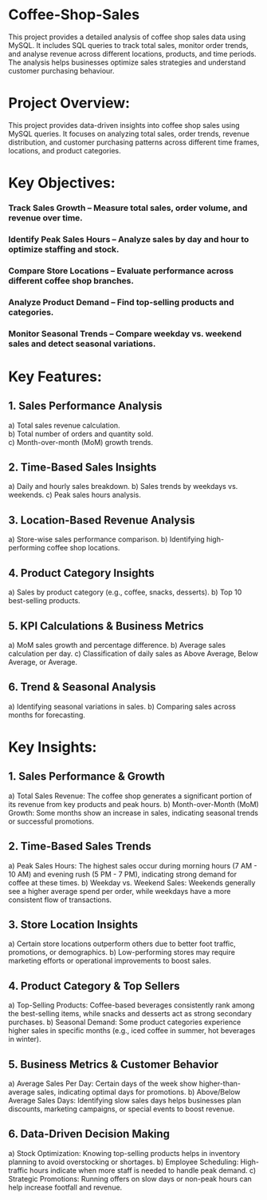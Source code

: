 # Coffee-Shop-Sales
This project provides a detailed analysis of coffee shop sales data using MySQL. It includes SQL queries to track total sales, monitor order trends, and analyse revenue across different locations, products, and time periods. The analysis helps businesses optimize sales strategies and understand customer purchasing behaviour.
# Project Overview:
This project provides data-driven insights into coffee shop sales using MySQL queries. It focuses on analyzing total sales, order trends, revenue distribution, and customer purchasing patterns across different time frames, locations, and product categories.
# Key Objectives:
### Track Sales Growth – Measure total sales, order volume, and revenue over time.
### Identify Peak Sales Hours – Analyze sales by day and hour to optimize staffing and stock.
### Compare Store Locations – Evaluate performance across different coffee shop branches.
### Analyze Product Demand – Find top-selling products and categories.
### Monitor Seasonal Trends – Compare weekday vs. weekend sales and detect seasonal variations.
# Key Features:
## 1. Sales Performance Analysis
a) Total sales revenue calculation.  
b) Total number of orders and quantity sold.  
c) Month-over-month (MoM) growth trends.  
## 2. Time-Based Sales Insights
a) Daily and hourly sales breakdown.
b) Sales trends by weekdays vs. weekends.
c) Peak sales hours analysis.
## 3. Location-Based Revenue Analysis
a) Store-wise sales performance comparison.
b) Identifying high-performing coffee shop locations.
## 4. Product Category Insights
a) Sales by product category (e.g., coffee, snacks, desserts).
b) Top 10 best-selling products.
## 5. KPI Calculations & Business Metrics
a) MoM sales growth and percentage difference.
b) Average sales calculation per day.
c) Classification of daily sales as Above Average, Below Average, or Average.
## 6. Trend & Seasonal Analysis
a) Identifying seasonal variations in sales.
b) Comparing sales across months for forecasting.
# Key Insights:
## 1. Sales Performance & Growth
a) Total Sales Revenue: The coffee shop generates a significant portion of its revenue from key products and peak hours.
b) Month-over-Month (MoM) Growth: Some months show an increase in sales, indicating seasonal trends or successful promotions.
## 2. Time-Based Sales Trends
a) Peak Sales Hours: The highest sales occur during morning hours (7 AM - 10 AM) and evening rush (5 PM - 7 PM), indicating strong demand for coffee at these times.
b) Weekday vs. Weekend Sales: Weekends generally see a higher average spend per order, while weekdays have a more consistent flow of transactions.
## 3. Store Location Insights
a) Certain store locations outperform others due to better foot traffic, promotions, or demographics.
b) Low-performing stores may require marketing efforts or operational improvements to boost sales.
## 4. Product Category & Top Sellers
a) Top-Selling Products: Coffee-based beverages consistently rank among the best-selling items, while snacks and desserts act as strong secondary purchases.
b) Seasonal Demand: Some product categories experience higher sales in specific months (e.g., iced coffee in summer, hot beverages in winter).
## 5. Business Metrics & Customer Behavior
a) Average Sales Per Day: Certain days of the week show higher-than-average sales, indicating optimal days for promotions.
b) Above/Below Average Sales Days: Identifying slow sales days helps businesses plan discounts, marketing campaigns, or special events to boost revenue.
## 6. Data-Driven Decision Making
a) Stock Optimization: Knowing top-selling products helps in inventory planning to avoid overstocking or shortages.
b) Employee Scheduling: High-traffic hours indicate when more staff is needed to handle peak demand.
c) Strategic Promotions: Running offers on slow days or non-peak hours can help increase footfall and revenue.

